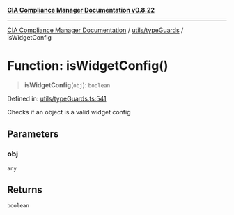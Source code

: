 [**CIA Compliance Manager Documentation v0.8.22**](../../../README.md)

***

[CIA Compliance Manager Documentation](../../../modules.md) / [utils/typeGuards](../README.md) / isWidgetConfig

# Function: isWidgetConfig()

> **isWidgetConfig**(`obj`): `boolean`

Defined in: [utils/typeGuards.ts:541](https://github.com/Hack23/cia-compliance-manager/blob/5eebba14bef5523072dd8c486c1cd0c7c18766fc/src/utils/typeGuards.ts#L541)

Checks if an object is a valid widget config

## Parameters

### obj

`any`

## Returns

`boolean`
